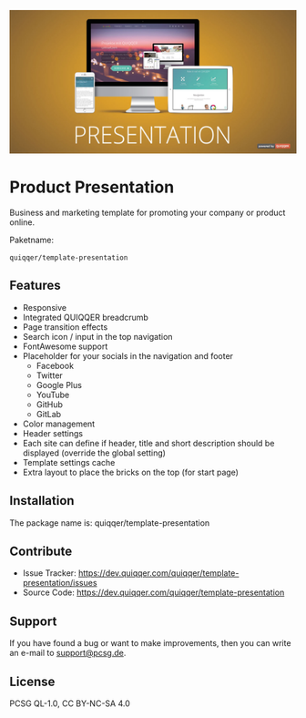 ![QUIQQER Product Presentation](bin/img/Readme.jpg)


Product Presentation
========

Business and marketing template for promoting your company or product online.


Paketname:

    quiqqer/template-presentation


Features
--------

- Responsive
- Integrated QUIQQER breadcrumb
- Page transition effects
- Search icon / input in the top navigation
- FontAwesome support
- Placeholder for your socials in the navigation and footer
    - Facebook
    - Twitter
    - Google Plus
    - YouTube
    - GitHub
    - GitLab
- Color management
- Header settings
- Each site can define if header, title and short description should be displayed (override the global setting)
- Template settings cache
- Extra layout to place the bricks on the top (for start page)


Installation
------------

The package name is: quiqqer/template-presentation


Contribute
----------

- Issue Tracker: https://dev.quiqqer.com/quiqqer/template-presentation/issues
- Source Code: https://dev.quiqqer.com/quiqqer/template-presentation


Support
-------

If you have found a bug or want to make improvements,
then you can write an e-mail to support@pcsg.de.


License
-------

PCSG QL-1.0, CC BY-NC-SA 4.0